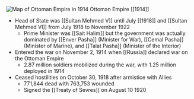 
![Map of Ottoman Empire in 1914](https://nzhistory.govt.nz/files/styles/fullsize/public/Ottoman_Empire_1000.jpg?itok=vnBSI0cv)
Ottoman Empire [[1914]]

 - Head of State was [[Sultan Mehmed V]] until July [[1918]] and [[Sultan Mehmed VI]] from July 1918 to November 1922
	- Prime Minister was [[Sait Halim]] but the government was actually dominated by [[Enver Pasha]] (Minister for War), [[Cemal Pasha]] (Minister of Marine), and [[Talat Pasha]] (Minister of the Interior)
- Entered the war on November 2, 1914 when [[Russia]] declared war on the Ottoman Empire
	- 2.87 million soldiers mobilized during the war, with 1.25 million deployed in 1914
- Ceased hostilities on October 30, 1918 after armistice with Allies
	- 771,844 dead with 763,753 wounded
	- Signed the [[Treaty of Sevres]] on August 10 1920